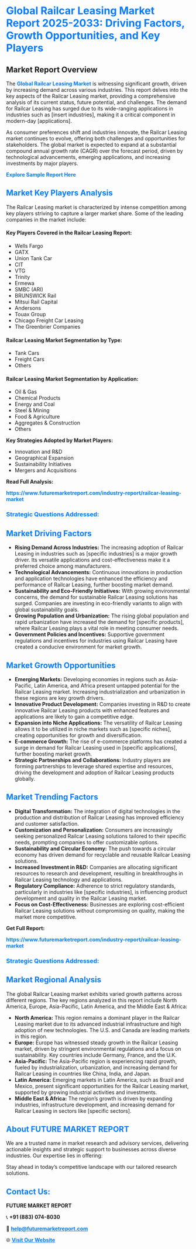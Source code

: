 <h1 style="color: #007BFF;">Global Railcar Leasing Market Report 2025-2033: Driving Factors, Growth Opportunities, and Key Players</h1>

<section id="overview">
<h2>Market Report Overview</h2>
<p>The <a href="https://www.futuremarketreport.com/industry-report/railcar-leasing-market" style="color: #007BFF; text-decoration: none;"><strong>Global Railcar Leasing Market</strong></a> is witnessing significant growth, driven by increasing demand across various industries. This report delves into the key aspects of the Railcar Leasing market, providing a comprehensive analysis of its current status, future potential, and challenges. The demand for Railcar Leasing has surged due to its wide-ranging applications in industries such as [insert industries], making it a critical component in modern-day [applications].</p>
<p>As consumer preferences shift and industries innovate, the Railcar Leasing market continues to evolve, offering both challenges and opportunities for stakeholders. The global market is expected to expand at a substantial compound annual growth rate (CAGR) over the forecast period, driven by technological advancements, emerging applications, and increasing investments by major players.</p>
</section>

<section id="overview">
<p><a href="https://www.futuremarketreport.com/request-sample/reportId=97857" style="color: #007BFF; text-decoration: none;"><strong>Explore Sample Report Here</strong></a></p>
</section>

<section id="key-players">
<h2 style="color: #007BFF;">Market Key Players Analysis</h2>
<p>The Railcar Leasing market is characterized by intense competition among key players striving to capture a larger market share. Some of the leading companies in the market include:</p>
<h4>Key Players Covered in the Railcar Leasing Report:</h4>
<ul><li>Wells Fargo</li><li>GATX</li><li>Union Tank Car</li><li>CIT</li><li>VTG</li><li>Trinity</li><li>Ermewa</li><li>SMBC (ARI)</li><li>BRUNSWICK Rail</li><li>Mitsui Rail Capital</li><li>Andersons</li><li>Touax Group</li><li>Chicago Freight Car Leasing</li><li>The Greenbrier Companies</li></ul>
<h4>Railcar Leasing Market Segmentation by Type:</h4>
<ul><li>Tank Cars</li><li>Freight Cars</li><li>Others</li></ul>

<h4>Railcar Leasing Market Segmentation by Application:</h4>
<ul><li>Oil &amp; Gas</li><li>Chemical Products</li><li>Energy and Coal</li><li>Steel &amp; Mining</li><li>Food &amp; Agriculture</li><li>Aggregates &amp; Construction</li><li>Others</li></ul>
<p><strong>Key Strategies Adopted by Market Players:</strong></p>
<ul>
<li>Innovation and R&D</li>
<li>Geographical Expansion</li>
<li>Sustainability Initiatives</li>
<li>Mergers and Acquisitions</li>
</ul>
</section>

<section>
<p><strong>Read Full Analysis: </strong></p><a href="https://www.futuremarketreport.com/industry-report/railcar-leasing-market" style="color: #007BFF; text-decoration: none;"><strong>https://www.futuremarketreport.com/industry-report/railcar-leasing-market</strong></a>
<h3 style="color: #007BFF;">Strategic Questions Addressed:</h3>
</section>

<section id="driving-factors">
<h2 style="color: #007BFF;">Market Driving Factors</h2>
<ul>
<li><strong>Rising Demand Across Industries:</strong> The increasing adoption of Railcar Leasing in industries such as [specific industries] is a major growth driver. Its versatile applications and cost-effectiveness make it a preferred choice among manufacturers.</li>
<li><strong>Technological Advancements:</strong> Continuous innovations in production and application technologies have enhanced the efficiency and performance of Railcar Leasing, further boosting market demand.</li>
<li><strong>Sustainability and Eco-Friendly Initiatives:</strong> With growing environmental concerns, the demand for sustainable Railcar Leasing solutions has surged. Companies are investing in eco-friendly variants to align with global sustainability goals.</li>
<li><strong>Growing Population and Urbanization:</strong> The rising global population and rapid urbanization have increased the demand for [specific products], where Railcar Leasing plays a vital role in meeting consumer needs.</li>
<li><strong>Government Policies and Incentives:</strong> Supportive government regulations and incentives for industries using Railcar Leasing have created a conducive environment for market growth.</li>
</ul>
</section>

<section id="growth-opportunities">
<h2 style="color: #007BFF;">Market Growth Opportunities</h2>
<ul>
<li><strong>Emerging Markets:</strong> Developing economies in regions such as Asia-Pacific, Latin America, and Africa present untapped potential for the Railcar Leasing market. Increasing industrialization and urbanization in these regions are key growth drivers.</li>
<li><strong>Innovative Product Development:</strong> Companies investing in R&D to create innovative Railcar Leasing products with enhanced features and applications are likely to gain a competitive edge.</li>
<li><strong>Expansion into Niche Applications:</strong> The versatility of Railcar Leasing allows it to be utilized in niche markets such as [specific niches], creating opportunities for growth and diversification.</li>
<li><strong>E-commerce Growth:</strong> The rise of e-commerce platforms has created a surge in demand for Railcar Leasing used in [specific applications], further boosting market growth.</li>
<li><strong>Strategic Partnerships and Collaborations:</strong> Industry players are forming partnerships to leverage shared expertise and resources, driving the development and adoption of Railcar Leasing products globally.</li>
</ul>
</section>

<section id="trending-factors">
<h2 style="color: #007BFF;">Market Trending Factors</h2>
<ul>
<li><strong>Digital Transformation:</strong> The integration of digital technologies in the production and distribution of Railcar Leasing has improved efficiency and customer satisfaction.</li>
<li><strong>Customization and Personalization:</strong> Consumers are increasingly seeking personalized Railcar Leasing solutions tailored to their specific needs, prompting companies to offer customizable options.</li>
<li><strong>Sustainability and Circular Economy:</strong> The push towards a circular economy has driven demand for recyclable and reusable Railcar Leasing solutions.</li>
<li><strong>Increased Investment in R&D:</strong> Companies are allocating significant resources to research and development, resulting in breakthroughs in Railcar Leasing technology and applications.</li>
<li><strong>Regulatory Compliance:</strong> Adherence to strict regulatory standards, particularly in industries like [specific industries], is influencing product development and quality in the Railcar Leasing market.</li>
<li><strong>Focus on Cost-Effectiveness:</strong> Businesses are exploring cost-efficient Railcar Leasing solutions without compromising on quality, making the market more competitive.</li>
</ul>
</section>

<section>
<p><strong>Get Full Report: </strong></p><a href="https://www.futuremarketreport.com/industry-report/railcar-leasing-market" style="color: #007BFF; text-decoration: none;"><strong>https://www.futuremarketreport.com/industry-report/railcar-leasing-market</strong></a>
<h3 style="color: #007BFF;">Strategic Questions Addressed:</h3>
</section>


<section id="regional-analysis">
<h2 style="color: #007BFF;">Market Regional Analysis</h2>
<p>The global Railcar Leasing market exhibits varied growth patterns across different regions. The key regions analyzed in this report include North America, Europe, Asia-Pacific, Latin America, and the Middle East & Africa:</p>
<ul>
<li><strong>North America:</strong> This region remains a dominant player in the Railcar Leasing market due to its advanced industrial infrastructure and high adoption of new technologies. The U.S. and Canada are leading markets in this region.</li>
<li><strong>Europe:</strong> Europe has witnessed steady growth in the Railcar Leasing market, driven by stringent environmental regulations and a focus on sustainability. Key countries include Germany, France, and the U.K.</li>
<li><strong>Asia-Pacific:</strong> The Asia-Pacific region is experiencing rapid growth, fueled by industrialization, urbanization, and increasing demand for Railcar Leasing in countries like China, India, and Japan.</li>
<li><strong>Latin America:</strong> Emerging markets in Latin America, such as Brazil and Mexico, present significant opportunities for the Railcar Leasing market, supported by growing industrial activities and investments.</li>
<li><strong>Middle East & Africa:</strong> The region’s growth is driven by expanding industries, infrastructure development, and increasing demand for Railcar Leasing in sectors like [specific sectors].</li>
</ul>
</section>

<footer>
<h2 style="color: #007BFF;">About FUTURE MARKET REPORT</h2>
<p>We are a trusted name in market research and advisory services, delivering actionable insights and strategic support to businesses across diverse industries. Our expertise lies in offering:</p>

<p>Stay ahead in today’s competitive landscape with our tailored research solutions.</p>

<h2 style="color: #007BFF;">Contact Us:</h2>
<p><strong>FUTURE MARKET REPORT</strong></p>
<p>📞 <strong>+91 (883) 074-8030</strong></p>
<p>📧 <strong><a href="mailto:help@futuremarketreport.com" style="color: #007BFF;">help@futuremarketreport.com</a></strong></p>
<p>🌐 <strong><a href="https://www.futuremarketreport.com/" style="color: #007BFF;">Visit Our Website</a></strong></p>
</footer>